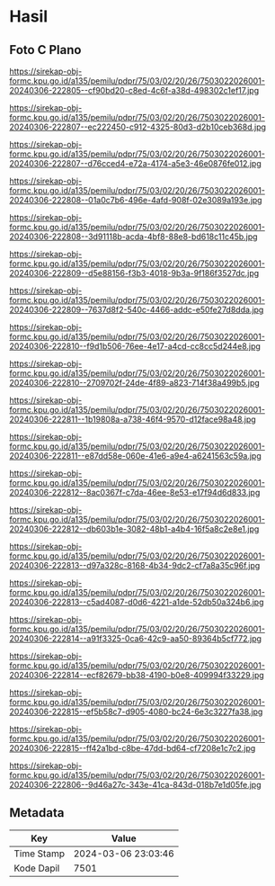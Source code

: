 # Hasil

## Foto C Plano

https://sirekap-obj-formc.kpu.go.id/a135/pemilu/pdpr/75/03/02/20/26/7503022026001-20240306-222805--cf90bd20-c8ed-4c6f-a38d-498302c1ef17.jpg

https://sirekap-obj-formc.kpu.go.id/a135/pemilu/pdpr/75/03/02/20/26/7503022026001-20240306-222807--ec222450-c912-4325-80d3-d2b10ceb368d.jpg

https://sirekap-obj-formc.kpu.go.id/a135/pemilu/pdpr/75/03/02/20/26/7503022026001-20240306-222807--d76cced4-e72a-4174-a5e3-46e0876fe012.jpg

https://sirekap-obj-formc.kpu.go.id/a135/pemilu/pdpr/75/03/02/20/26/7503022026001-20240306-222808--01a0c7b6-496e-4afd-908f-02e3089a193e.jpg

https://sirekap-obj-formc.kpu.go.id/a135/pemilu/pdpr/75/03/02/20/26/7503022026001-20240306-222808--3d91118b-acda-4bf8-88e8-bd618c11c45b.jpg

https://sirekap-obj-formc.kpu.go.id/a135/pemilu/pdpr/75/03/02/20/26/7503022026001-20240306-222809--d5e88156-f3b3-4018-9b3a-9f186f3527dc.jpg

https://sirekap-obj-formc.kpu.go.id/a135/pemilu/pdpr/75/03/02/20/26/7503022026001-20240306-222809--7637d8f2-540c-4466-addc-e50fe27d8dda.jpg

https://sirekap-obj-formc.kpu.go.id/a135/pemilu/pdpr/75/03/02/20/26/7503022026001-20240306-222810--f9d1b506-76ee-4e17-a4cd-cc8cc5d244e8.jpg

https://sirekap-obj-formc.kpu.go.id/a135/pemilu/pdpr/75/03/02/20/26/7503022026001-20240306-222810--2709702f-24de-4f89-a823-714f38a499b5.jpg

https://sirekap-obj-formc.kpu.go.id/a135/pemilu/pdpr/75/03/02/20/26/7503022026001-20240306-222811--1b19808a-a738-46f4-9570-d12face98a48.jpg

https://sirekap-obj-formc.kpu.go.id/a135/pemilu/pdpr/75/03/02/20/26/7503022026001-20240306-222811--e87dd58e-060e-41e6-a9e4-a6241563c59a.jpg

https://sirekap-obj-formc.kpu.go.id/a135/pemilu/pdpr/75/03/02/20/26/7503022026001-20240306-222812--8ac0367f-c7da-46ee-8e53-e17f94d6d833.jpg

https://sirekap-obj-formc.kpu.go.id/a135/pemilu/pdpr/75/03/02/20/26/7503022026001-20240306-222812--db603b1e-3082-48b1-a4b4-16f5a8c2e8e1.jpg

https://sirekap-obj-formc.kpu.go.id/a135/pemilu/pdpr/75/03/02/20/26/7503022026001-20240306-222813--d97a328c-8168-4b34-9dc2-cf7a8a35c96f.jpg

https://sirekap-obj-formc.kpu.go.id/a135/pemilu/pdpr/75/03/02/20/26/7503022026001-20240306-222813--c5ad4087-d0d6-4221-a1de-52db50a324b6.jpg

https://sirekap-obj-formc.kpu.go.id/a135/pemilu/pdpr/75/03/02/20/26/7503022026001-20240306-222814--a91f3325-0ca6-42c9-aa50-89364b5cf772.jpg

https://sirekap-obj-formc.kpu.go.id/a135/pemilu/pdpr/75/03/02/20/26/7503022026001-20240306-222814--ecf82679-bb38-4190-b0e8-409994f33229.jpg

https://sirekap-obj-formc.kpu.go.id/a135/pemilu/pdpr/75/03/02/20/26/7503022026001-20240306-222815--ef5b58c7-d905-4080-bc24-6e3c3227fa38.jpg

https://sirekap-obj-formc.kpu.go.id/a135/pemilu/pdpr/75/03/02/20/26/7503022026001-20240306-222815--ff42a1bd-c8be-47dd-bd64-cf7208e1c7c2.jpg

https://sirekap-obj-formc.kpu.go.id/a135/pemilu/pdpr/75/03/02/20/26/7503022026001-20240306-222806--9d46a27c-343e-41ca-843d-018b7e1d05fe.jpg


## Metadata

| Key        | Value               |
| ---------- | ------------------- |
| Time Stamp | 2024-03-06 23:03:46 |
| Kode Dapil | 7501                |



